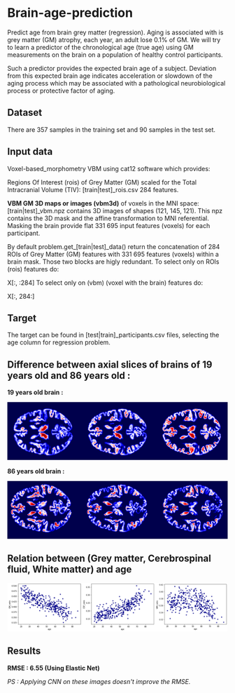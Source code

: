 # Brain-age-prediction

Predict age from brain grey matter (regression). Aging is associated with is grey matter (GM) atrophy, each year, an adult lose 0.1% of GM. We will try to learn a predictor of the chronological age (true age) using GM measurements on the brain on a population of healthy control participants.

Such a predictor provides the expected brain age of a subject. Deviation from this expected brain age indicates acceleration or slowdown of the aging process which may be associated with a pathological neurobiological process or protective factor of aging.

## Dataset
There are 357 samples in the training set and 90 samples in the test set.

## Input data
Voxel-based_morphometry VBM using cat12 software which provides:

Regions Of Interest (rois) of Grey Matter (GM) scaled for the Total Intracranial Volume (TIV): [train|test]_rois.csv 284 features.

**VBM GM 3D maps or images (vbm3d)** of voxels in the MNI space: [train|test]_vbm.npz contains 3D images of shapes (121, 145, 121). This npz contains the 3D mask and the affine transformation to MNI referential. Masking the brain provide flat 331 695 input features (voxels) for each participant.

By default problem.get_[train|test]_data() return the concatenation of 284 ROIs of Grey Matter (GM) features with 331 695 features (voxels) within a brain mask. Those two blocks are higly redundant. To select only on ROIs (rois) features do:

X[:, :284]
To select only on (vbm) (voxel with the brain) features do:

X[:, 284:]

## Target
The target can be found in [test|train]_participants.csv files, selecting the age column for regression problem.

## Difference between axial slices of brains of 19 years old and 86 years old :
**19 years old brain :**
<p align="center">
  <img src="https://github.com/Mehdi2402/images/blob/main/ML_9%20brains%2019_425_.png?raw=true" />
</p>

**86 years old brain :**
<p align="center">
  <img src="https://github.com/Mehdi2402/images/blob/main/ML_9%20brains%2086_464_.png?raw=true" />
</p>

## Relation between (Grey matter, Cerebrospinal fluid, White matter) and age
<p align="center">
  <img src="https://github.com/Mehdi2402/images/blob/main/ML_CSF_GM_WM.png?raw=true" />
</p>

## Results

**RMSE : 6.55 (Using Elastic Net)**

*PS : Applying CNN on these images doesn't improve the RMSE.*
